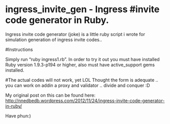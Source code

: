 ingress_invite_gen - Ingress #invite code generator in Ruby.
==================

Ingress invite code generator (joke) is a little ruby script i wrote for simulation generation of ingress invite codes..

#Instructions

Simply run “ruby ingress1.rb”. 
In order to try it out you must have installed Ruby version 1.9.3-p194 or higher, 
also must have active_support gems installed. 

#The actual codes will not work, yet LOL 
Thought the form is adequate .. you can work on addin a proxy and validator .. divide and conquer :D




My original post on this can be found here: http://nnedbedb.wordpress.com/2012/11/24/ingress-invite-code-generator-in-ruby/

Have phun:)
